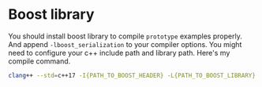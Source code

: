 # Boost library

You should install boost library to compile `prototype` examples properly.
And append `-lboost_serialization` to your compiler options. 
You might need to configure your c++ include path and library path.
Here's my compile command. 

```sh
clang++ --std=c++17 -I{PATH_TO_BOOST_HEADER} -L{PATH_TO_BOOST_LIBRARY} -lboost_serailization {SOURCE_FILE} -o {EXECUTABLE_NAME}
```